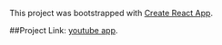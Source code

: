 This project was bootstrapped with [Create React App](https://github.com/facebook/create-react-app).

##Project Link: [youtube app](https://elegant-noyce-e141de.netlify.app/).
